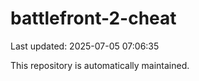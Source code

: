 # battlefront-2-cheat

Last updated: 2025-07-05 07:06:35

This repository is automatically maintained.
